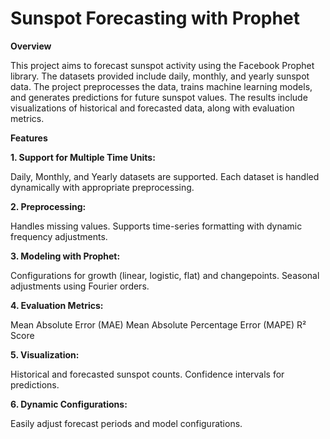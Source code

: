 # Sunspot Forecasting with Prophet

**Overview**

This project aims to forecast sunspot activity using the Facebook Prophet library. The datasets provided include daily, monthly, and yearly sunspot data. The project preprocesses the data, trains machine learning models, and generates predictions for future sunspot values. The results include visualizations of historical and forecasted data, along with evaluation metrics.

**Features**

**1. Support for Multiple Time Units:**

Daily, Monthly, and Yearly datasets are supported.
Each dataset is handled dynamically with appropriate preprocessing.

**2. Preprocessing:**

Handles missing values.
Supports time-series formatting with dynamic frequency adjustments.

**3. Modeling with Prophet:**

Configurations for growth (linear, logistic, flat) and changepoints.
Seasonal adjustments using Fourier orders.

**4. Evaluation Metrics:**

Mean Absolute Error (MAE)
Mean Absolute Percentage Error (MAPE)
R² Score

**5. Visualization:**

Historical and forecasted sunspot counts.
Confidence intervals for predictions.

**6. Dynamic Configurations:**

Easily adjust forecast periods and model configurations.
